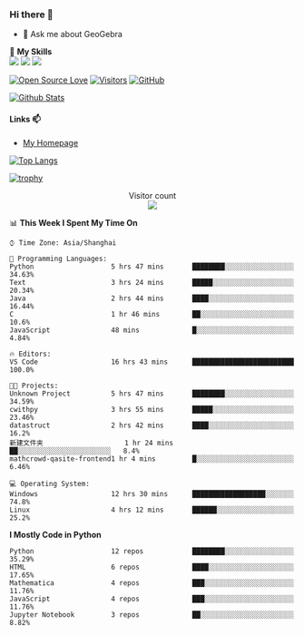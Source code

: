 ### Hi there 👋

<!--
**wuyudi/wuyudi** is a ✨ _special_ ✨ repository because its `README.md` (this file) appears on your GitHub profile.

Here are some ideas to get you started:

- 🔭 I’m currently working on ...
- 🌱 I’m currently learning ...
- 👯 I’m looking to collaborate on ...
- 🤔 I’m looking for help with ...

- 📫 How to reach me: ...
- 😄 Pronouns: ...
- ⚡ Fun fact: ...
-->

- 💬 Ask me about GeoGebra

🌟 **My Skills**  
![](https://img.shields.io/badge/-Python-3e74a2?style=flat-square&logo=Python&logoColor=fff)
![](https://img.shields.io/badge/-Mathematica-3e74a2?style=flat-square&logo=Wolfram&logoColor=fff)
![](https://img.shields.io/badge/-C%2B%2B-3e74a2?style=flat-square&logo=C%2B%2B&logoColor=fff)

[![Open Source Love](https://badges.frapsoft.com/os/v1/open-source.svg?v=103)](https://github.com/wuyudi/)
[![Visitors](https://visitor-badge.glitch.me/badge?page_id=wuyudi.wuyudi)](https://github.com/wuyudi/)
[![GitHub](https://img.shields.io/github/followers/wuyudi.svg?lable=GitHub&style=social)](https://github.com/wuyudi/)

[![Github Stats](https://github-readme-stats.vercel.app/api?username=wuyudi&show_icons=true)](https://github.com/wuyudi/)

#### Links 📫

* [My Homepage](https://wuyudi.github.io/blog/)

[![Top Langs](https://github-readme-stats.vercel.app/api/top-langs/?username=wuyudi&hide=HTML,jupyter%20notebook&layout=compact)](https://github.com/wuyudi/github-readme-stats)

[![trophy](https://github-profile-trophy.vercel.app/?username=wuyudi&theme=onedark)](https://github.com/ryo-ma/github-profile-trophy)

<p align="center"> 
  Visitor count<br>
  <img src="https://profile-counter.glitch.me/wuyudi/count.svg" />
</p>

<!--START_SECTION:waka-->
📊 **This Week I Spent My Time On** 

```text
⌚︎ Time Zone: Asia/Shanghai

💬 Programming Languages: 
Python                   5 hrs 47 mins       ████████░░░░░░░░░░░░░░░░░   34.63% 
Text                     3 hrs 24 mins       █████░░░░░░░░░░░░░░░░░░░░   20.34% 
Java                     2 hrs 44 mins       ████░░░░░░░░░░░░░░░░░░░░░   16.44% 
C                        1 hr 46 mins        ██░░░░░░░░░░░░░░░░░░░░░░░   10.6% 
JavaScript               48 mins             █░░░░░░░░░░░░░░░░░░░░░░░░   4.84%

🔥 Editors: 
VS Code                  16 hrs 43 mins      █████████████████████████   100.0%

🐱‍💻 Projects: 
Unknown Project          5 hrs 47 mins       ████████░░░░░░░░░░░░░░░░░   34.59% 
cwithpy                  3 hrs 55 mins       █████░░░░░░░░░░░░░░░░░░░░   23.46% 
datastruct               2 hrs 42 mins       ████░░░░░░░░░░░░░░░░░░░░░   16.2% 
新建文件夹                    1 hr 24 mins        ██░░░░░░░░░░░░░░░░░░░░░░░   8.4% 
mathcrowd-qasite-frontend1 hr 4 mins         █░░░░░░░░░░░░░░░░░░░░░░░░   6.46%

💻 Operating System: 
Windows                  12 hrs 30 mins      ██████████████████░░░░░░░   74.8% 
Linux                    4 hrs 12 mins       ██████░░░░░░░░░░░░░░░░░░░   25.2%

```

**I Mostly Code in Python** 

```text
Python                   12 repos            ████████░░░░░░░░░░░░░░░░░   35.29% 
HTML                     6 repos             ████░░░░░░░░░░░░░░░░░░░░░   17.65% 
Mathematica              4 repos             ███░░░░░░░░░░░░░░░░░░░░░░   11.76% 
JavaScript               4 repos             ███░░░░░░░░░░░░░░░░░░░░░░   11.76% 
Jupyter Notebook         3 repos             ██░░░░░░░░░░░░░░░░░░░░░░░   8.82%

```



<!--END_SECTION:waka-->
